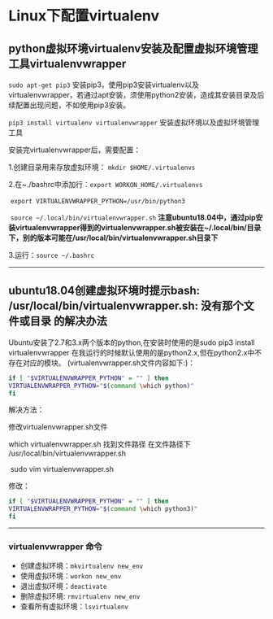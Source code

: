 # Linux下配置virtualenv

## python虚拟环境virtualenv安装及配置虚拟环境管理工具virtualenvwrapper

`sudo apt-get pip3`  安装pip3，使用pip3安装virtualenv以及virtualenvwrapper，若通过apt安装，须使用python2安装，造成其安装目录及后续配置出现问题，不如使用pip3安装。

`pip3 install virtualenv virtualenvwrapper` 安装虚拟环境以及虚拟环境管理工具

安装完virtualenvwrapper后，需要配置：

1.创建目录用来存放虚拟环境：  `mkdir $HOME/.virtualenvs`   

2.在~./bashrc中添加行：`export WORKON_HOME/.virtualenvs`

​										`export VIRTUALENVWRAPPER_PYTHON=/usr/bin/python3`

​										`source ~/.local/bin/virtualenvwrapper.sh`    **注意ubuntu18.04中，通过pip安装virtualenvwrapper得到的virtualenvwrapper.sh被安装在~/.local/bin/目录下，别的版本可能在/usr/local/bin/virtualenvwrapper.sh目录下**

3.运行：`source ~/.bashrc`

---------------------------------------

## ubuntu18.04创建虚拟环境时提示bash: /usr/local/bin/virtualenvwrapper.sh: 没有那个文件或目录 的解决办法

Ubuntu安装了2.7和3.x两个版本的python,在安装时使用的是sudo pip3 install virtualenvwrapper
在我运行的时候默认使用的是python2.x,但在python2.x中不存在对应的模块。
(virtualenvwrapper.sh文件内容如下:)：

```bash
if [ "$VIRTUALENVWRAPPER_PYTHON" = "" ] then
VIRTUALENVWRAPPER_PYTHON="$(command \which python)"
fi
```

解决方法：

修改virtualenvwrapper.sh文件

which virtualenvwrapper.sh    找到文件路径
在文件路径下  /usr/local/bin/virtualenvwrapper.sh  

​						sudo vim virtualenvwrapper.sh

修改：

```bash
if [ "$VIRTUALENVWRAPPER_PYTHON" = "" ] then
VIRTUALENVWRAPPER_PYTHON="$(command \which python3)"
fi
```

----------------------

### virtualenvwrapper 命令

- 创建虚拟环境：`mkvirtualenv new_env`
- 使用虚拟环境：`workon new_env`
- 退出虚拟环境：`deactivate`
- 删除虚拟环境: `rmvirtualenv new_env`
- 查看所有虚拟环境：`lsvirtualenv`